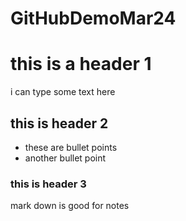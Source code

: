 # GitHubDemoMar24

# this is a header 1
i can type some text here

## this is header 2

- these are bullet points
- another bullet point

### this is header 3
mark down is good for notes 